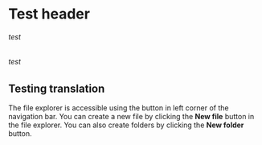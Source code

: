 # Test header
<h6>test</h6>
<h6><invoiceNum>test</invoiceNum></h6>

## Testing translation

The file explorer is accessible using the button in left corner of the navigation bar. You can create a new file by clicking the **New file** button in the file explorer. You can also create folders by clicking the **New folder** button.
